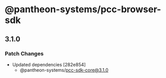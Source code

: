 # @pantheon-systems/pcc-browser-sdk

## 3.1.0

### Patch Changes

- Updated dependencies [282e854]
  - @pantheon-systems/pcc-sdk-core@3.1.0
